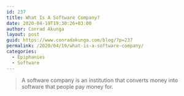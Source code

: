 ```yaml
---
id: 237
title: What Is A Software Company?
date: 2020-04-19T19:30:26+03:00
author: Conrad Akunga
layout: post
guid: https://www.conradakunga.com/blog/?p=237
permalink: /2020/04/19/what-is-a-software-company/
categories:
  - Epiphanies
  - Software
---
```

> A software company is an institution that converts money into software that people pay money for.